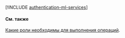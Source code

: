 [!INCLUDE [authentication-ml-services](../../_includes/authentication-ml-services.md)]

#### См. также

[Какие роли необходимы для выполнения операций](../security/index.md).